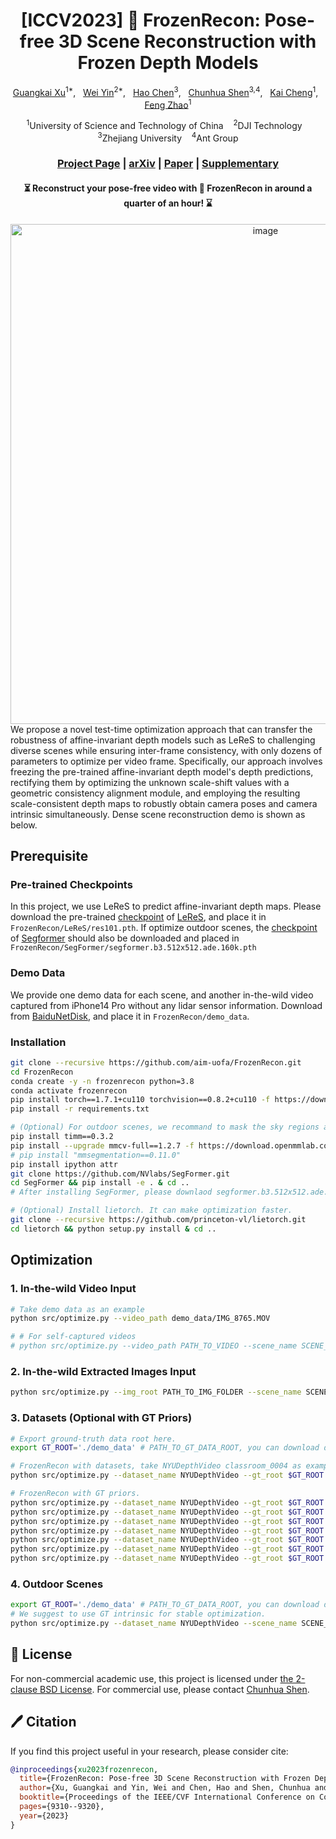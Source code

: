 <div align="center">

<h1>[ICCV2023] 🧊 FrozenRecon: Pose-free 3D Scene Reconstruction with Frozen Depth Models </h1>

[Guangkai Xu](https://github.com/guangkaixu/)<sup>1*</sup>, &nbsp; 
[Wei Yin](https://yvanyin.net/)<sup>2*</sup>, &nbsp; 
[Hao Chen](https://stan-haochen.github.io/)<sup>3</sup>, &nbsp;
[Chunhua Shen](https://cshen.github.io/)<sup>3,4</sup>, &nbsp;
[Kai Cheng](https://cklibra.github.io/)<sup>1</sup>, &nbsp;
[Feng Zhao](https://scholar.google.co.uk/citations?user=r6CvuOUAAAAJ&hl=en/)<sup>1</sup>

<sup>1</sup>University of Science and Technology of China &nbsp;&nbsp; 
<sup>2</sup>DJI Technology &nbsp;&nbsp; 
<sup>3</sup>Zhejiang University &nbsp;&nbsp; 
<sup>4</sup>Ant Group

### [Project Page](https://aim-uofa.github.io/FrozenRecon/) | [arXiv](https://arxiv.org/abs/2308.05733) | [Paper](https://openaccess.thecvf.com/content/ICCV2023/papers/Xu_FrozenRecon_Pose-free_3D_Scene_Reconstruction_with_Frozen_Depth_Models_ICCV_2023_paper.pdf) | [Supplementary](https://openaccess.thecvf.com/content/ICCV2023/supplemental/Xu_FrozenRecon_Pose-free_3D_ICCV_2023_supplemental.pdf)

#### ⏳ Reconstruct your pose-free video with 🧊 FrozenRecon in around a quarter of an hour! ⌛
</div>
<div align="center">
<img width="800" alt="image" src="figs/frozenrecon-demo.png">
</div>
We propose a novel test-time optimization approach that can transfer the robustness of affine-invariant depth models such as LeReS to challenging diverse scenes while ensuring inter-frame consistency, with only dozens of parameters to optimize per video frame. Specifically, our approach involves freezing the pre-trained affine-invariant depth model's depth predictions, rectifying them by optimizing the unknown scale-shift values with a geometric consistency alignment module, and employing the resulting scale-consistent depth maps to robustly obtain camera poses and camera intrinsic simultaneously. Dense scene reconstruction demo is shown as below.


## Prerequisite

### Pre-trained Checkpoints
In this project, we use LeReS to predict affine-invariant depth maps. Please download the pre-trained [checkpoint](https://pan.baidu.com/s/1o2oVMiLRu770Fdpa65Pdbw?pwd=g3yi) of [LeReS](https://github.com/aim-uofa/AdelaiDepth/tree/main), and place it in `FrozenRecon/LeReS/res101.pth`. If optimize outdoor scenes, the [checkpoint](https://connecthkuhk-my.sharepoint.com/:f:/g/personal/xieenze_connect_hku_hk/Ept_oetyUGFCsZTKiL_90kUBy5jmPV65O5rJInsnRCDWJQ?e=CvGohw) of [Segformer](https://github.com/NVlabs/SegFormer) should also be downloaded and placed in `FrozenRecon/SegFormer/segformer.b3.512x512.ade.160k.pth`

### Demo Data
We provide one demo data for each scene, and another in-the-wild video captured from iPhone14 Pro without any lidar sensor information. Download from [BaiduNetDisk](https://pan.baidu.com/s/1bSH8G0-ZQ8LpytZdZ6zIQw?pwd=e6hc), and place it in `FrozenRecon/demo_data`.

### Installation
```bash
git clone --recursive https://github.com/aim-uofa/FrozenRecon.git
cd FrozenRecon
conda create -y -n frozenrecon python=3.8
conda activate frozenrecon
pip install torch==1.7.1+cu110 torchvision==0.8.2+cu110 -f https://download.pytorch.org/whl/torch_stable.html # pytorch 1.7.1 for SegFormer
pip install -r requirements.txt

# (Optional) For outdoor scenes, we recommand to mask the sky regions and cars (potential dynamic objects)
pip install timm==0.3.2
pip install --upgrade mmcv-full==1.2.7 -f https://download.openmmlab.com/mmcv/dist/cu110/torch171/index.html
# pip install "mmsegmentation==0.11.0"
pip install ipython attr 
git clone https://github.com/NVlabs/SegFormer.git
cd SegFormer && pip install -e . & cd ..
# After installing SegFormer, please downlaod segformer.b3.512x512.ade.160k.pth checkpoint following https://github.com/NVlabs/SegFormer, and place it in SegFormer/

# (Optional) Install lietorch. It can make optimization faster.
git clone --recursive https://github.com/princeton-vl/lietorch.git
cd lietorch && python setup.py install & cd ..
```

## Optimization

### 1. In-the-wild Video Input
```bash
# Take demo data as an example
python src/optimize.py --video_path demo_data/IMG_8765.MOV

# # For self-captured videos
# python src/optimize.py --video_path PATH_TO_VIDEO --scene_name SCENE_NAME
```

### 2. In-the-wild Extracted Images Input
```bash
python src/optimize.py --img_root PATH_TO_IMG_FOLDER --scene_name SCENE_NAME
```

### 3. Datasets (Optional with GT Priors)
```bash
# Export ground-truth data root here.
export GT_ROOT='./demo_data' # PATH_TO_GT_DATA_ROOT, you can download demo_data following "Data" subsection.

# FrozenRecon with datasets, take NYUDepthVideo classroom_0004 as example.
python src/optimize.py --dataset_name NYUDepthVideo --gt_root $GT_ROOT --scene_name classroom_0004 

# FrozenRecon with GT priors.
python src/optimize.py --dataset_name NYUDepthVideo --gt_root $GT_ROOT --gt_intrinsic_flag --save_suffix gt_intrinsic --scene_name classroom_0004
python src/optimize.py --dataset_name NYUDepthVideo --gt_root $GT_ROOT --gt_pose_flag --save_suffix gt_pose --scene_name classroom_0004
python src/optimize.py --dataset_name NYUDepthVideo --gt_root $GT_ROOT --gt_depth_flag --save_suffix gt_depth --scene_name classroom_0004
python src/optimize.py --dataset_name NYUDepthVideo --gt_root $GT_ROOT --gt_intrinsic_flag --gt_pose_flag --save_suffix gt_intrinsic_gt_pose --scene_name classroom_0004
python src/optimize.py --dataset_name NYUDepthVideo --gt_root $GT_ROOT --gt_pose_flag --gt_depth_flag --save_suffix gt_depth_gt_pose --scene_name classroom_0004
python src/optimize.py --dataset_name NYUDepthVideo --gt_root $GT_ROOT --gt_intrinsic_flag --gt_depth_flag --save_suffix gt_intrinsic_gt_depth --scene_name classroom_0004
python src/optimize.py --dataset_name NYUDepthVideo --gt_root $GT_ROOT --gt_intrinsic_flag --gt_pose_flag --gt_depth_flag --save_suffix gt_intrinsic_gt_depth_gt_pose --scene_name classroom_0004
```

### 4. Outdoor Scenes
```bash
export GT_ROOT='./demo_data' # PATH_TO_GT_DATA_ROOT, you can download demo_data following "Data" subsection.
# We suggest to use GT intrinsic for stable optimization.
python src/optimize.py --dataset_name NYUDepthVideo --scene_name SCENE_NAME --gt_root $GT_ROOT --gt_intrinsic_flag --scene_name 2011_09_26_drive_0001_sync --outdoor_scenes 
```



## 🎫 License
For non-commercial academic use, this project is licensed under [the 2-clause BSD License](https://opensource.org/license/bsd-2-clause). 
For commercial use, please contact [Chunhua Shen](chhshen@gmail.com).



## 🖊️ Citation

If you find this project useful in your research, please consider cite:


```BibTeX
@inproceedings{xu2023frozenrecon,
  title={FrozenRecon: Pose-free 3D Scene Reconstruction with Frozen Depth Models},
  author={Xu, Guangkai and Yin, Wei and Chen, Hao and Shen, Chunhua and Cheng, Kai and Zhao, Feng},
  booktitle={Proceedings of the IEEE/CVF International Conference on Computer Vision},
  pages={9310--9320},
  year={2023}
}
```
